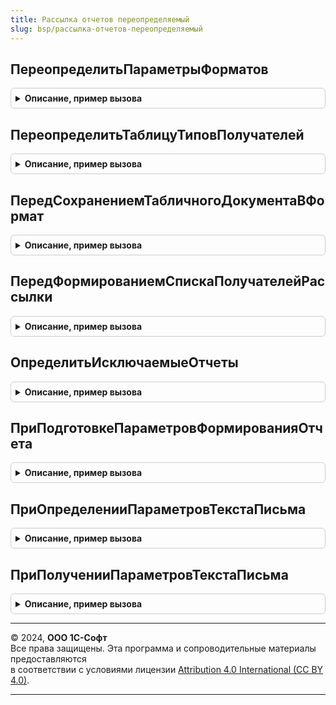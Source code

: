 ```yaml
---
title: Рассылка отчетов переопределяемый
slug: bsp/рассылка-отчетов-переопределяемый
---
```



## ПереопределитьПараметрыФорматов
<details style="margin: 1em 0; padding: 0.5em; border: 1px solid #ccc; border-radius: 6px;">

<summary style="font-weight: bold; cursor: pointer;">Описание, пример вызова</summary>

```bsl

// Позволяет изменить форматы по умолчанию и установить картинки.
// Для изменения параметров формата см. РассылкаОтчетов.УстановитьПараметрыФормата.
//
// Параметры:
//   СписокФорматов - СписокЗначений:
//       * Значение      - ПеречислениеСсылка.ФорматыСохраненияОтчетов - ссылка формата.
//       * Представление - Строка - представление формата.
//       * Пометка       - Булево - признак того, что формат используется по умолчанию.
//       * Картинка      - Картинка - картинка формата.
//
// Пример:
//	РассылкаОтчетов.УстановитьПараметрыФормата(СписокФорматов, "HTML", , Ложь);
//	РассылкаОтчетов.УстановитьПараметрыФормата(СписокФорматов, "XLS"  , , Истина);
//
Процедура ПереопределитьПараметрыФорматов(СписокФорматов) Экспорт
```

Пример вызова
```bsl
РассылкаОтчетовПереопределяемый.ПереопределитьПараметрыФорматов(СписокФорматов) 
```
</details>

## ПереопределитьТаблицуТиповПолучателей
<details style="margin: 1em 0; padding: 0.5em; border: 1px solid #ccc; border-radius: 6px;">

<summary style="font-weight: bold; cursor: pointer;">Описание, пример вызова</summary>

```bsl

// Позволяет добавить описание кросс объектной связи типов для получателей рассылки.
// Для регистрации параметров типа см. РассылкаОтчетов.ДобавитьЭлементВТаблицуТиповПолучателей.
// Другие примеры использования см. функцию РассылкаОтчетовПовтИсп.ТаблицаТиповПолучателей.
// Важно:
//   Использовать данный механизм требуется только в том случае, если:
//   1. Требуется описать и представить несколько типов как один (как в справочнике Пользователи и Группы
//   пользователей).
//   2. Требуется изменить представление типа без изменения синонима метаданных.
//   3. Требуется указать вид контактной информации E-Mail по умолчанию.
//   4. Требуется определить группу контактной информации.
//
// Параметры:
//   ТаблицаТипов  - ТаблицаЗначений - таблица описания типов.
//   ДоступныеТипы - Массив - доступные типы.
//
// Пример:
//	Настройки = Новый Структура;
//	Настройки.Вставить("ОсновнойТип", Тип("СправочникСсылка.Контрагенты"));
//	Настройки.Вставить("ВидКИ", УправлениеКонтактнойИнформацией.ВидКонтактнойИнформацииПоИмени("EmailКонтрагента"));
//	РассылкаОтчетов.ДобавитьЭлементВТаблицуТиповПолучателей(ТаблицаТипов, ДоступныеТипы, Настройки);
//
Процедура ПереопределитьТаблицуТиповПолучателей(ТаблицаТипов, ДоступныеТипы) Экспорт
```

Пример вызова
```bsl
РассылкаОтчетовПереопределяемый.ПереопределитьТаблицуТиповПолучателей(ТаблицаТипов, ДоступныеТипы) 
```
</details>

## ПередСохранениемТабличногоДокументаВФормат
<details style="margin: 1em 0; padding: 0.5em; border: 1px solid #ccc; border-radius: 6px;">

<summary style="font-weight: bold; cursor: pointer;">Описание, пример вызова</summary>

```bsl

// Позволяет определить свой обработчик для сохранения табличного документа в формат.
// Важно:
//   Если используется нестандартная обработка (СтандартнаяОбработка меняется на Ложь),
//   тогда ПолноеИмяФайла должно содержать полное имя файла с расширением.
//
// Параметры:
//   СтандартнаяОбработка - Булево - признак использования стандартных механизмов подсистемы для сохранения в формат.
//   ТабличныйДокумент    - ТабличныйДокумент - сохраняемый табличный документ.
//   Формат               - ПеречислениеСсылка.ФорматыСохраненияОтчетов - формат, в котором сохраняется табличный
//                                                                        документ.
//   ПолноеИмяФайла       - Строка - полное имя файла.
//       Передается без расширения, если формат был добавлен в прикладной конфигурации.
//
// Пример:
//	Если Формат = Перечисления.ФорматыСохраненияОтчетов.HTML Тогда
//		СтандартнаяОбработка = Ложь;
//		ПолноеИмяФайла = ПолноеИмяФайла +".html";
//		ТабличныйДокумент.Записать(ПолноеИмяФайла, ТипФайлаТабличногоДокумента.HTML5);
//	КонецЕсли;
//
Процедура ПередСохранениемТабличногоДокументаВФормат(СтандартнаяОбработка, ТабличныйДокумент, Формат, ПолноеИмяФайла) Экспорт
```

Пример вызова
```bsl
РассылкаОтчетовПереопределяемый.ПередСохранениемТабличногоДокументаВФормат(СтандартнаяОбработка, ТабличныйДокумент, Формат, ПолноеИмяФайла) 
```
</details>

## ПередФормированиемСпискаПолучателейРассылки
<details style="margin: 1em 0; padding: 0.5em; border: 1px solid #ccc; border-radius: 6px;">

<summary style="font-weight: bold; cursor: pointer;">Описание, пример вызова</summary>

```bsl

// Позволяет переопределить список получателей рассылки отчетов.
// Если параметр СтандартнаяОбработка оставить в Истина, то список получателей формируется по правилам:
// - если рассылка личная, то в список получателей включается только автор рассылки;
// - если получатели рассылки - это иерархический справочник, и указан родительский элемент,
//   то включаются все его дочерние элементы (кроме групп);
// - исключаются получатели, которые отмечены в списке как исключаемые, а также помеченные на удаление;
// - если получателями рассылки отчетов являются пользователи, то исключаются служебные и недействительные пользователи;
// - для получателей рассылки отчетов заполняются их почтовые адреса, соответствующие виду контактной информации
//   ВидПочтовогоАдресаПолучателей параметра ПараметрыПолучателей.
//
// Параметры:
//   ПараметрыПолучателей - СправочникСсылка.РассылкиОтчетов
//                        - Структура - параметры формирования получателей рассылки.
//   Запрос - Запрос - запрос, который будет выполнен, если значение параметра СтандартнаяОбработка оставить в Истина.
//   СтандартнаяОбработка - Булево - указать Ложь, если Результат требуется заполнить в этом обработчике.
//   Результат - Соответствие из КлючИЗначение - возвращаемое значение. Если СтандартнаяОбработка установлена в Истина,
//                                               то заполнить список получателей с их адресами:
//       * Ключ     - СправочникСсылка - получатель рассылки отчетов. Например, пользователь или контрагент.
//       * Значение - Строка - почтовые адреса с разделителями ";", например: "email@server.com; email2@server2.com".
//
Процедура ПередФормированиемСпискаПолучателейРассылки(ПараметрыПолучателей, Запрос, СтандартнаяОбработка, Результат) Экспорт
```

Пример вызова
```bsl
РассылкаОтчетовПереопределяемый.ПередФормированиемСпискаПолучателейРассылки(ПараметрыПолучателей, Запрос, СтандартнаяОбработка, Результат) 
```
</details>

## ОпределитьИсключаемыеОтчеты
<details style="margin: 1em 0; padding: 0.5em; border: 1px solid #ccc; border-radius: 6px;">

<summary style="font-weight: bold; cursor: pointer;">Описание, пример вызова</summary>

```bsl

// Позволяет исключить отчеты, которые не готовы к интеграции с рассылкой.
//   Указанные отчеты используются в качестве исключающего фильтра при выборе отчетов.
//
// Параметры:
//   ИсключаемыеОтчеты - Массив - список отчетов в виде объектов с типом ОбъектМетаданных: Отчет,
//                       подключенные к хранилищу "ВариантыОтчетов", но не поддерживающие интеграцию с рассылками.
//
Процедура ОпределитьИсключаемыеОтчеты(ИсключаемыеОтчеты) Экспорт
```

Пример вызова
```bsl
РассылкаОтчетовПереопределяемый.ОпределитьИсключаемыеОтчеты(ИсключаемыеОтчеты) 
```
</details>

## ПриПодготовкеПараметровФормированияОтчета
<details style="margin: 1em 0; padding: 0.5em; border: 1px solid #ccc; border-radius: 6px;">

<summary style="font-weight: bold; cursor: pointer;">Описание, пример вызова</summary>

```bsl

// Позволяет переопределить параметры формирования рассылаемого отчета.
//
// Параметры:
//  ПараметрыФормирования - Структура:
//    * ПользовательскиеНастройкиКД - ПользовательскиеНастройкиКомпоновкиДанных - настройки отчета,
//                                    установленные для соответствующей рассылки.
//  ДополнительныеПараметры - Структура:
//    * Отчет - СправочникСсылка.ВариантыОтчетов - ссылка на хранилище настроек варианта рассылаемого отчета.
//    * Объект - ОтчетОбъект - объект рассылаемого отчета.
//    * СКД - Булево - признак того, что отчет строится посредством системы компоновки данных.
//    * КомпоновщикНастроекКД - КомпоновщикНастроекКомпоновкиДанных - компоновщик настроек рассылаемого отчета.
//
Процедура ПриПодготовкеПараметровФормированияОтчета(ПараметрыФормирования, ДополнительныеПараметры) Экспорт
```

Пример вызова
```bsl
РассылкаОтчетовПереопределяемый.ПриПодготовкеПараметровФормированияОтчета(ПараметрыФормирования, ДополнительныеПараметры) 
```
</details>

## ПриОпределенииПараметровТекстаПисьма
<details style="margin: 1em 0; padding: 0.5em; border: 1px solid #ccc; border-radius: 6px;">

<summary style="font-weight: bold; cursor: pointer;">Описание, пример вызова</summary>

```bsl

// Позволяет добавить дополнительные параметры для формирования темы и текста рассылки отчетов
// Используется вместе с ПриПолученииПараметровТекстаПисьма.
//
// Параметры:
//   ВидРассылки - Строка - вид рассылки отчетов. Варианты: "Общая", "Персонализирована", "Личная".
//   ТипПолучателейРассылки        - ОписаниеТипов
//                                 - Неопределено - когда ВидРассылки = "Личная"
//   ДополнительныеПараметрыТекста - Структура - описание дополнительных параметров темы и текста письма, где:
//     * Ключ     - Строка - имя параметра;
//     * Значение - Строка - представление параметра.
//
//  Пример:
//	Если ВидРассылки = "Персонализирована" И ТипПолучателейРассылки
//		= Новый ОписаниеТипов("СправочникСсылка.ФизическиеЛица") Тогда
//		ДополнительныеПараметрыТекста.Вставить("Имя", НСтр("ru='Имя'"));
//		ДополнительныеПараметрыТекста.Вставить("Отчество", НСтр("ru='Отчество'"));
//	КонецЕсли;
//
Процедура ПриОпределенииПараметровТекстаПисьма(ВидРассылки, ТипПолучателейРассылки, ДополнительныеПараметрыТекста) Экспорт
```

Пример вызова
```bsl
РассылкаОтчетовПереопределяемый.ПриОпределенииПараметровТекстаПисьма(ВидРассылки, ТипПолучателейРассылки, ДополнительныеПараметрыТекста) 
```
</details>

## ПриПолученииПараметровТекстаПисьма
<details style="margin: 1em 0; padding: 0.5em; border: 1px solid #ccc; border-radius: 6px;">

<summary style="font-weight: bold; cursor: pointer;">Описание, пример вызова</summary>

```bsl

// Позволяет установить произвольные значения дополнительных параметров текста для формирования темы и текста рассылки отчетов
// Используется вместе с ПриОпределенииПараметровТекстаПисьма.
//
// Параметры:
//   ВидРассылки - Строка - вид рассылки отчетов. Варианты: "Общая", "Персонализирована", "Личная".
//   ТипПолучателейРассылки - ОписаниеТипов
//   Получатель - ОпределяемыйТип.ПолучательРассылки - когда ВидРассылки = "Персонализирована";
//              - Неопределено - когда ВидРассылки = "Личная" или "Общая".
//   ДополнительныеПараметрыТекста - Структура - описание дополнительных параметров темы и текста письма, где:
//     * Ключ     - Строка - имя параметра;
//     * Значение - Строка - представление параметра.
//
// Пример:
//	Если ВидРассылки = "Персонализирована" И ТипПолучателейРассылки
//		= Новый ОписаниеТипов("СправочникСсылка.ФизическиеЛица") И Получатель <> Неопределено Тогда
//		РеквизитыФизическогоЛица = ОбщегоНазначения.ЗначенияРеквизитовОбъекта(Получатель, "Имя, Отчество");
//		ДополнительныеПараметрыТекста.Имя      = РеквизитыФизическогоЛица.Имя;
//		ДополнительныеПараметрыТекста.Отчество = РеквизитыФизическогоЛица.Отчество;
//	КонецЕсли;
//
Процедура ПриПолученииПараметровТекстаПисьма(ВидРассылки, ТипПолучателейРассылки, Получатель, ДополнительныеПараметрыТекста) Экспорт
```

Пример вызова
```bsl
РассылкаОтчетовПереопределяемый.ПриПолученииПараметровТекстаПисьма(ВидРассылки, ТипПолучателейРассылки, Получатель, ДополнительныеПараметрыТекста) 
```
</details>

---

© 2024, **ООО 1С-Софт**  
Все права защищены. Эта программа и сопроводительные материалы предоставляются  
в соответствии с условиями лицензии [Attribution 4.0 International (CC BY 4.0)](https://creativecommons.org/licenses/by/4.0/legalcode).

---
